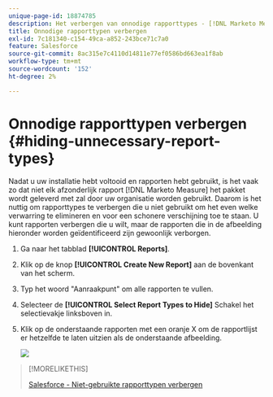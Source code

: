 ```yaml
---
unique-page-id: 18874785
description: Het verbergen van onnodige rapporttypes - [!DNL Marketo Measure] - Productdocumentatie
title: Onnodige rapporttypen verbergen
exl-id: 7c181340-c154-49ca-a852-243bce71c7a0
feature: Salesforce
source-git-commit: 8ac315e7c4110d14811e77ef0586bd663ea1f8ab
workflow-type: tm+mt
source-wordcount: '152'
ht-degree: 2%

---
```


# Onnodige rapporttypen verbergen {#hiding-unnecessary-report-types}

Nadat u uw installatie hebt voltooid en rapporten hebt gebruikt, is het vaak zo dat niet elk afzonderlijk rapport [!DNL Marketo Measure] het pakket wordt geleverd met zal door uw organisatie worden gebruikt. Daarom is het nuttig om rapporttypes te verbergen die u niet gebruikt om het even welke verwarring te elimineren en voor een schonere verschijning toe te staan. U kunt rapporten verbergen die u wilt, maar de rapporten die in de afbeelding hieronder worden geïdentificeerd zijn gewoonlijk verborgen.

1. Ga naar het tabblad **[!UICONTROL Reports]**.

1. Klik op de knop **[!UICONTROL Create New Report]** aan de bovenkant van het scherm.

1. Typ het woord &quot;Aanraakpunt&quot; om alle rapporten te vullen.

1. Selecteer de **[!UICONTROL Select Report Types to Hide]** Schakel het selectievakje linksboven in.

1. Klik op de onderstaande rapporten met een oranje X om de rapportlijst er hetzelfde te laten uitzien als de onderstaande afbeelding.

   ![](assets/1-4.png)

>[!MORELIKETHIS]
>
>[Salesforce - Niet-gebruikte rapporttypen verbergen](https://releasenotes.docs.salesforce.com/en-us/spring14/release-notes/rn_analytics_hide_report_types.htm)
